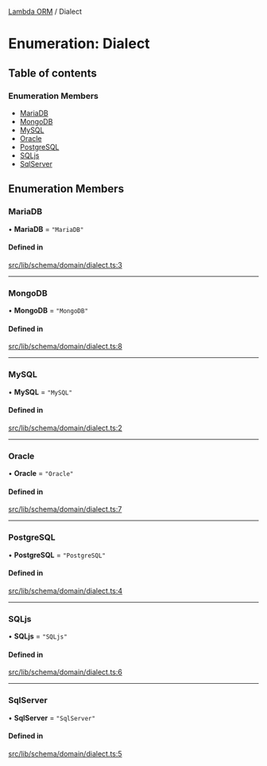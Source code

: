 [Lambda ORM](../README.md) / Dialect

# Enumeration: Dialect

## Table of contents

### Enumeration Members

- [MariaDB](Dialect.md#mariadb)
- [MongoDB](Dialect.md#mongodb)
- [MySQL](Dialect.md#mysql)
- [Oracle](Dialect.md#oracle)
- [PostgreSQL](Dialect.md#postgresql)
- [SQLjs](Dialect.md#sqljs)
- [SqlServer](Dialect.md#sqlserver)

## Enumeration Members

### MariaDB

• **MariaDB** = ``"MariaDB"``

#### Defined in

[src/lib/schema/domain/dialect.ts:3](https://github.com/FlavioLionelRita/lambdaorm/blob/d75b1dc9/src/lib/schema/domain/dialect.ts#L3)

___

### MongoDB

• **MongoDB** = ``"MongoDB"``

#### Defined in

[src/lib/schema/domain/dialect.ts:8](https://github.com/FlavioLionelRita/lambdaorm/blob/d75b1dc9/src/lib/schema/domain/dialect.ts#L8)

___

### MySQL

• **MySQL** = ``"MySQL"``

#### Defined in

[src/lib/schema/domain/dialect.ts:2](https://github.com/FlavioLionelRita/lambdaorm/blob/d75b1dc9/src/lib/schema/domain/dialect.ts#L2)

___

### Oracle

• **Oracle** = ``"Oracle"``

#### Defined in

[src/lib/schema/domain/dialect.ts:7](https://github.com/FlavioLionelRita/lambdaorm/blob/d75b1dc9/src/lib/schema/domain/dialect.ts#L7)

___

### PostgreSQL

• **PostgreSQL** = ``"PostgreSQL"``

#### Defined in

[src/lib/schema/domain/dialect.ts:4](https://github.com/FlavioLionelRita/lambdaorm/blob/d75b1dc9/src/lib/schema/domain/dialect.ts#L4)

___

### SQLjs

• **SQLjs** = ``"SQLjs"``

#### Defined in

[src/lib/schema/domain/dialect.ts:6](https://github.com/FlavioLionelRita/lambdaorm/blob/d75b1dc9/src/lib/schema/domain/dialect.ts#L6)

___

### SqlServer

• **SqlServer** = ``"SqlServer"``

#### Defined in

[src/lib/schema/domain/dialect.ts:5](https://github.com/FlavioLionelRita/lambdaorm/blob/d75b1dc9/src/lib/schema/domain/dialect.ts#L5)
